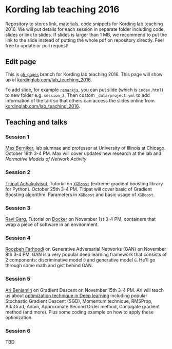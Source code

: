 # Kording lab teaching 2016

Repository to stores link, materials, code snippets for Kording lab teaching 2016.
We will put details for each session in separate folder including code, slides or link to slides.
If slides is larger than 1 MB, we recommend to put the link to
the slide instead of putting the whole pdf on repository directly.
Feel free to update or pull request!


## Edit page

This is [`gh-pages`](https://github.com/KordingLab/lab_teaching_2016/tree/gh-pages) branch for Kording lab teaching 2016. This page will show up at [kordinglab.com/lab_teaching_2016](http://kordinglab.com/lab_teaching_2016/).

To add slide, for example [`remarkjs`](https://github.com/gnab/remark),
you can put slide (which is `index.html`) to new folder e.g. `session_2`.
Then custom `_data/project.yml` to add information of the talk so that others can
access the slides online from [kordinglab.com/lab_teaching_2016](http://kordinglab.com/lab_teaching_2016/).


## Teaching and talks

### Session 1

[Max Berniker](http://sensorimotorcontrolatorium.uic.edu/), lab alumnae and professor
at University of Illinois at Chicago. October 18th 3-4 PM.
Max will cover updates new research at the lab and _Normative Models of Network Activity_


### Session 2

[Titipat Achakulvisut](http://kordinglab.com/people/titipat_achakulvisut/index.html), Tutorial on [`XGBoost`](https://github.com/dmlc/xgboost)
(extreme gradient boosting library for Python). October 25th 3-4 PM. Titipat will cover basic of Gradient Boosting algorithm.
Parameters in `XGBoost` and basic usage of `XGBoost`.


### Session 3

[Ravi Garg](http://kordinglab.com/people/ravi_garg/index.html), Tutorial on [Docker](https://www.docker.com/) on November 1st 3-4 PM, containers that  wrap a piece of software in an environment.


### Session 4

[Roozbeh Farhoodi](http://kordinglab.com/people/roozbeh_farhoodi/index.html)
on Generative Adversarial Networks (GAN) on November 8th 3-4 PM. GAN is a very popular
deep learning framework that consists of 2 components: discriminative model `D`
and generative model `G`. He'll go through some math and gist behind GAN.


### Session 5

[Ari Benjamin](http://kordinglab.com/people/ari_benjamin/index.html) on Gradient Descent on November 15th 3-4 PM.
Ari will teach us about [optimization technique in Deep learning](http://www.deeplearningbook.org/contents/optimization.html) including popular Stochastic Gradient Descent (SGD), Momentum technique, RMSProp, AdaGrad,
Adam, Approximate Second Order method, Conjugate gradient method (and more).
Plus some coding example on how to apply these optimization.


### Session 6

TBD
